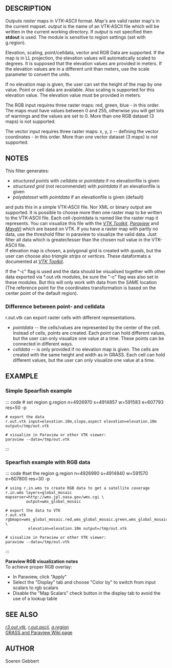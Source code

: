 ## DESCRIPTION

Outputs *raster* maps in *VTK-ASCII* format. *Map\'s* are valid raster
map\'s in the current mapset. *output* is the name of an VTK-ASCII file
which will be written in the current working directory. If *output* is
not specified then **stdout** is used. The module is sensitive to region
settings (set with g.region).

Elevation, scaling, point/celldata, vector and RGB Data are supported.
If the map is in LL projection, the elevation values will automatically
scaled to degrees. It is supposed that the elevation values are provided
in meters. If the elevation values are in a different unit than meters,
use the scale parameter to convert the units.

If no elevation map is given, the user can set the height of the map by
one value. Point or cell data are available. Also scaling is supported
for this elevation value. The elevation value must be provided in
meters.

The RGB input requires three raster maps: red, green, blue - in this
order. The maps must have values between 0 and 255, otherwise you will
get lots of warnings and the values are set to 0. More than one RGB
dataset (3 maps) is not supported.

The vector input requires three raster maps: x, y, z \-- defining the
vector coordinates - in this order. More than one vector dataset (3
maps) is not supported.

## NOTES

This filter generates:

-   *structured points* with *celldata* or *pointdata* if no
    elevationfile is given
-   *structured grid* (not recommendet) with *pointdata* if an
    elevationfile is given
-   *polydataset* with *pointdata* if an elevationfile is given
    (default)

and puts this in a simple VTK-ASCII file. Nor XML or binary output are
supported. It is possible to choose more then one raster map to be
written to the VTK-ASCII file. Each cell-/pointdata is named like the
raster map it represents. You can visualize this file with the *[VTK
Toolkit](http://www.vtk.org)*, *[Paraview](http://www.paraview.org)* and
*[MayaVi](http://mayavi.sourceforge.net)* which are based on VTK. If you
have a raster map with partly no data, use the threshold filter in
paraview to visualize the valid data. Just filter all data which is
greater/lesser than the chosen null value in the VTK-ASCII file.\
If elevation map is chosen, a polygonal grid is created with *quads*,
but the user can choose also *triangle strips* or *vertices*. These
dataformats a documented at *[VTK Toolkit](http://www.vtk.org)*.

If the \"-c\" flag is used and the data should be visualised together
with other data exported via \*.out.vtk modules, be sure the \"-c\" flag
was also set in these modules. But this will only work with data from
the SAME location (The reference point for the coordinates
transformation is based on the center point of the default region).

### Difference between point- and celldata

r.out.vtk can export raster cells with different representations.

-   *pointdata* \-- the cells/values are represented by the center of
    the cell. Instead of cells, points are created. Each point can hold
    different values, but the user can only visualize one value at a
    time. These points can be connected in different ways.
-   *celldata* \-- is only provided if no elevation map is given. The
    cells are created with the same height and width as in GRASS. Each
    cell can hold different values, but the user can only visualize one
    value at a time.

## EXAMPLE

### Simple Spearfish example

::: code
    # set region
    g.region n=4926970 s=4914857 w=591583 e=607793 res=50 -p

    # export the data
    r.out.vtk input=elevation.10m,slope,aspect elevation=elevation.10m output=/tmp/out.vtk

    # visualize in Paraview or other VTK viewer:
    paraview --data=/tmp/out.vtk
:::

### Spearfish example with RGB data

::: code
    #set the region
    g.region n=4926990 s=4914840 w=591570 e=607800 res=30 -p

    # using r.in.wms to create RGB data to get a satellite coverage
    r.in.wms layers=global_mosaic mapserver=http://wms.jpl.nasa.gov/wms.cgi \
             output=wms_global_mosaic

    # export the data to VTK
    r.out.vtk rgbmaps=wms_global_mosaic.red,wms_global_mosaic.green,wms_global_mosaic.blue \
              elevation=elevation.10m output=/tmp/out.vtk

    # visualize in Paraview or other VTK viewer:
    paraview --data=/tmp/out.vtk
:::

**Paraview RGB visualization notes**\
To achieve proper RGB overlay:

-   In Paraview, click \"Apply\"
-   Select the \"Display\" tab and choose \"Color by\" to switch from
    input scalars to rgb scalars
-   Disable the \"Map Scalars\" check button in the display tab to avoid
    the use of a lookup table

## SEE ALSO

*[r3.out.vtk](r3.out.vtk.html), [r.out.ascii](r.out.ascii.html),
[g.region](g.region.html)*\
[GRASS and Paraview Wiki
page](https://grasswiki.osgeo.org/wiki/GRASS_and_Paraview)

## AUTHOR

Soeren Gebbert

